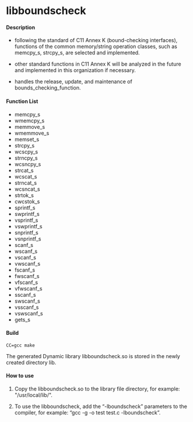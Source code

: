 # libboundscheck

#### Description

- following the standard of C11 Annex K (bound-checking interfaces), functions of the common memory/string operation classes, such as memcpy_s, strcpy_s, are selected and implemented.

- other standard functions in C11 Annex K will be analyzed in the future and implemented in this organization if necessary.

- handles the release, update, and maintenance of bounds_checking_function.

#### Function List

- memcpy_s
- wmemcpy_s
- memmove_s
- wmemmove_s
- memset_s
- strcpy_s
- wcscpy_s
- strncpy_s
- wcsncpy_s
- strcat_s
- wcscat_s
- strncat_s
- wcsncat_s
- strtok_s
- cwcstok_s
- sprintf_s
- swprintf_s
- vsprintf_s
- vswprintf_s
- snprintf_s
- vsnprintf_s
- scanf_s
- wscanf_s
- vscanf_s
- vwscanf_s
- fscanf_s
- fwscanf_s
- vfscanf_s
- vfwscanf_s
- sscanf_s
- swscanf_s
- vsscanf_s
- vswscanf_s
- gets_s


#### Build

```
CC=gcc make
```
The generated Dynamic library libboundscheck.so is stored in the newly created directory lib.

#### How to use
1. Copy the libboundscheck.so to the library file directory, for example: "/usr/local/lib/".

2. To use the libboundscheck, add the “-lboundscheck” parameters to the compiler, for example: “gcc -g -o test test.c -lboundscheck”. 